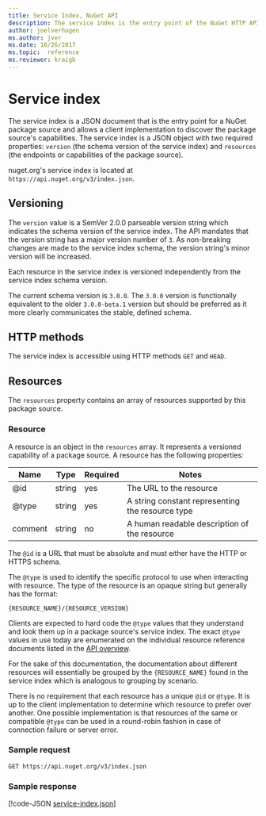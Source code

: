 ```yaml
---
title: Service Index, NuGet API
description: The service index is the entry point of the NuGet HTTP API and enumerates the capabilities of the server.
author: joelverhagen
ms.author: jver
ms.date: 10/26/2017
ms.topic:  reference
ms.reviewer: kraigb
---
```


# Service index

The service index is a JSON document that is the entry point for a NuGet package source and allows a client
implementation to discover the package source's capabilities. The service index is a JSON object with two required
properties: `version` (the schema version of the service index) and `resources`  (the endpoints or capabilities of the
package source).

nuget.org's service index is located at `https://api.nuget.org/v3/index.json`.

## Versioning

The `version` value is a SemVer 2.0.0 parseable version string which indicates the schema version of the service index. The API mandates that the version string has a major version number of `3`. As non-breaking changes are made to the service index schema, the version string's minor version will be increased.

Each resource in the service index is versioned independently from the service index schema version.

The current schema version is `3.0.0`. The `3.0.0` version is functionally equivalent to the older `3.0.0-beta.1`
version but should be preferred as it more clearly communicates the stable, defined schema.

## HTTP methods

The service index is accessible using HTTP methods `GET` and `HEAD`.

## Resources

The `resources` property contains an array of resources supported by this package source.

### Resource

A resource is an object in the `resources` array. It represents a versioned capability of a package source. A
resource has the following properties:

Name          | Type   | Required | Notes
------------- | ------ | -------- | -----
@id           | string | yes      | The URL to the resource
@type         | string | yes      | A string constant representing the resource type
comment       | string | no       | A human readable description of the resource

The `@id` is a URL that must be absolute and must either have the HTTP or HTTPS schema.

The `@type` is used to identify the specific protocol to use when interacting with resource. The type of the resource
is an opaque string but generally has the format:

```
{RESOURCE_NAME}/{RESOURCE_VERSION}
```

Clients are expected to hard code the `@type` values that they understand and look them up in a package source's
service index. The exact `@type` values in use today are enumerated on the individual resource reference documents
listed in the [API overview](overview.md#resources-and-schema).

For the sake of this documentation, the documentation about different resources will essentially be grouped by the
`{RESOURCE_NAME}` found in the service index which is analogous to grouping by scenario. 

There is no requirement that each resource has a unique `@id` or `@type`. It is up to the client implementation to
determine which resource to prefer over another. One possible implementation is that resources of the same or
compatible `@type` can be used in a round-robin fashion in case of connection failure or server error.

### Sample request

```
GET https://api.nuget.org/v3/index.json
```

### Sample response

[!code-JSON [service-index.json](./_data/service-index.json)]
